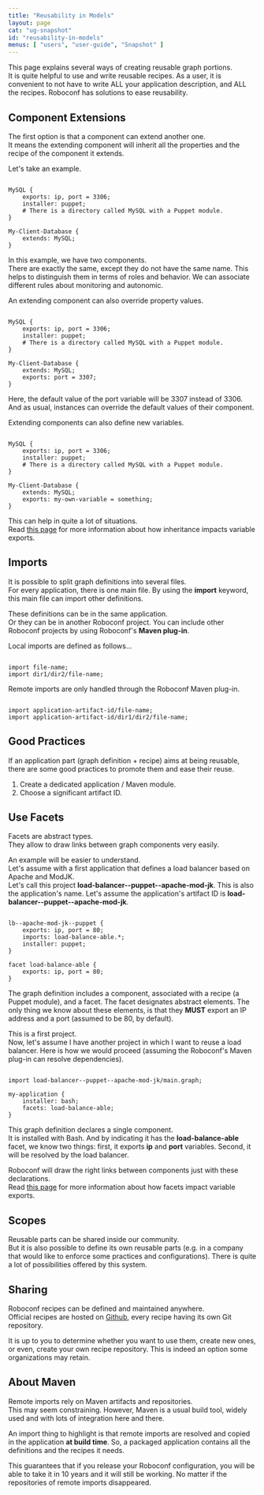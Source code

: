 ```yaml
---
title: "Reusability in Models"
layout: page
cat: "ug-snapshot"
id: "reusability-in-models"
menus: [ "users", "user-guide", "Snapshot" ]
---
```


This page explains several ways of creating reusable graph portions.  
It is quite helpful to use and write reusable recipes.
As a user, it is convenient to not have to write ALL your application description, and ALL
the recipes. Roboconf has solutions to ease reusability.


## Component Extensions

The first option is that a component can extend another one.  
It means the extending component will inherit all the properties and the recipe
of the component it extends.

Let's take an example.

<pre><code class="language-roboconf">
MySQL {
	exports: ip, port = 3306;
	installer: puppet;
	# There is a directory called MySQL with a Puppet module.
}

My-Client-Database {
	extends: MySQL;
}
</code></pre>

In this example, we have two components.  
There are exactly the same, except they do not have the same name. This helps to distinguish
them in terms of roles and behavior. We can associate different rules about monitoring and autonomic.

An extending component can also override property values.

<pre><code class="language-roboconf">
MySQL {
	exports: ip, port = 3306;
	installer: puppet;
	# There is a directory called MySQL with a Puppet module.
}

My-Client-Database {
	extends: MySQL;
	exports: port = 3307;
}
</code></pre>

Here, the default value of the port variable will be 3307 instead of 3306.  
And as usual, instances can override the default values of their component.

Extending components can also define new variables.

<pre><code class="language-roboconf">
MySQL {
	exports: ip, port = 3306;
	installer: puppet;
	# There is a directory called MySQL with a Puppet module.
}

My-Client-Database {
	extends: MySQL;
	exports: my-own-variable = something;
}
</code></pre>

This can help in quite a lot of situations.  
Read [this page](inheritance-and-variables.html) for more information about how inheritance impacts variable exports.


## Imports

It is possible to split graph definitions into several files.  
For every application, there is one main file. By using the **import** keyword,
this main file can import other definitions.

These definitions can be in the same application.  
Or they can be in another Roboconf project. You can include other Roboconf projects
by using Roboconf's **Maven plug-in**.

Local imports are defined as follows...

<pre><code class="language-roboconf">
import file-name;
import dir1/dir2/file-name;
</code></pre>

Remote imports are only handled through the Roboconf Maven plug-in.

<pre><code class="language-roboconf">
import application-artifact-id/file-name;
import application-artifact-id/dir1/dir2/file-name;
</code></pre>


## Good Practices

If an application part (graph definition + recipe) aims at being reusable,
there are some good practices to promote them and ease their reuse.

1. Create a dedicated application / Maven module.
2. Choose a significant artifact ID.


## Use Facets

Facets are abstract types.  
They allow to draw links between graph components very easily.

An example will be easier to understand.  
Let's assume with a first application that defines a load balancer based on Apache and ModJK.  
Let's call this project **load-balancer--puppet--apache-mod-jk**. This is also the application's name.
Let's assume the application's artifact ID is **load-balancer--puppet--apache-mod-jk**.

<pre><code class="language-roboconf">
lb--apache-mod-jk--puppet {
	exports: ip, port = 80;
	imports: load-balance-able.*;
	installer: puppet;
}

facet load-balance-able {
	exports: ip, port = 80;
}
</code></pre>

The graph definition includes a component, associated with a recipe (a Puppet module), and a facet.
The facet designates abstract elements. The only thing we know about these elements, is that they **MUST**
export an IP address and a port (assumed to be 80, by default).

This is a first project.  
Now, let's assume I have another project in which I want to reuse a load balancer.
Here is how we would proceed (assuming the Roboconf's Maven plug-in can resolve dependencies).

<pre><code class="language-roboconf">
import load-balancer--puppet--apache-mod-jk/main.graph;

my-application {
	installer: bash;
	facets: load-balance-able;
}
</code></pre>

This graph definition declares a single component.  
It is installed with Bash. And by indicating it has the **load-balance-able** facet,
we know two things: first, it exports **ip** and **port** variables. Second, it will be
resolved by the load balancer.

Roboconf will draw the right links between components just with these declarations.  
Read [this page](inheritance-and-variables.html) for more information about how facets impact variable exports.


## Scopes

Reusable parts can be shared inside our community.  
But it is also possible to define its own reusable parts (e.g. in a company that would like to enforce
some practices and configurations). There is quite a lot of possibilities offered by this system.


## Sharing

Roboconf recipes can be defined and maintained anywhere.  
Official recipes are hosted on [Github](http://github.com/roboconf-recipes), every recipe having its own Git repository.

It is up to you to determine whether you want to use them, create new ones, or even, create your own recipe repository.
This is indeed an option some organizations may retain.


## About Maven

Remote imports rely on Maven artifacts and repositories.  
This may seem constraining. However, Maven is a usual build tool, widely used and with 
lots of integration here and there.

An import thing to highlight is that remote imports are resolved and copied in the application
**at build time**. So, a packaged application contains all the definitions and the recipes it needs.

This guarantees that if you release your Roboconf configuration, you will be able to take it in 10 years
and it will still be working. No matter if the repositories of remote imports disappeared.

